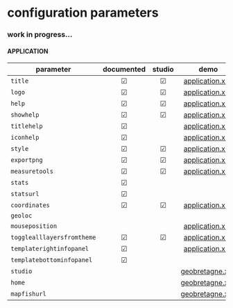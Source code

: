 ﻿# configuration parameters

### work in progress...

#### APPLICATION

parameter |  documented | studio | demo
--------|:-------:|:-----------:|:-----------:
`title` | &#9745; | &#9745; | [application.xml](demo/application.xml)
`logo` | &#9745; | &#9745; | [application.xml](demo/application.xml)
`help` | &#9745; | &#9745; | [application.xml](demo/application.xml)
`showhelp` | &#9745; | &#9745; | [application.xml](demo/application.xml)
`titlehelp` | &#9745; | | [application.xml](demo/application.xml)
`iconhelp` | &#9745; | | [application.xml](demo/application.xml)
`style` | &#9745; | &#9745; | [application.xml](demo/application.xml)
`exportpng` | &#9745; | &#9745; | [application.xml](demo/application.xml)
`measuretools` | &#9745; | &#9745; | [application.xml](demo/application.xml)
`stats` | &#9745; |
`statsurl` | &#9745; |
`coordinates` | &#9745; | &#9745; | [application.xml](demo/application.xml)
`geoloc` | |
`mouseposition` | | | [application.xml](demo/application.xml)
`togglealllayersfromtheme` | &#9745; | &#9745; | [application.xml](demo/application.xml)
`templaterightinfopanel` | &#9745; | | [application.xml](demo/application.xml)
`templatebottominfopanel` | &#9745; | |
`studio` | | | [geobretagne.xml](demo/geobretagne.xml)
`home` | | | [geobretagne.xml](demo/geobretagne.xml)
`mapfishurl` | | | [geobretagne.xml](demo/geobretagne.xml)
